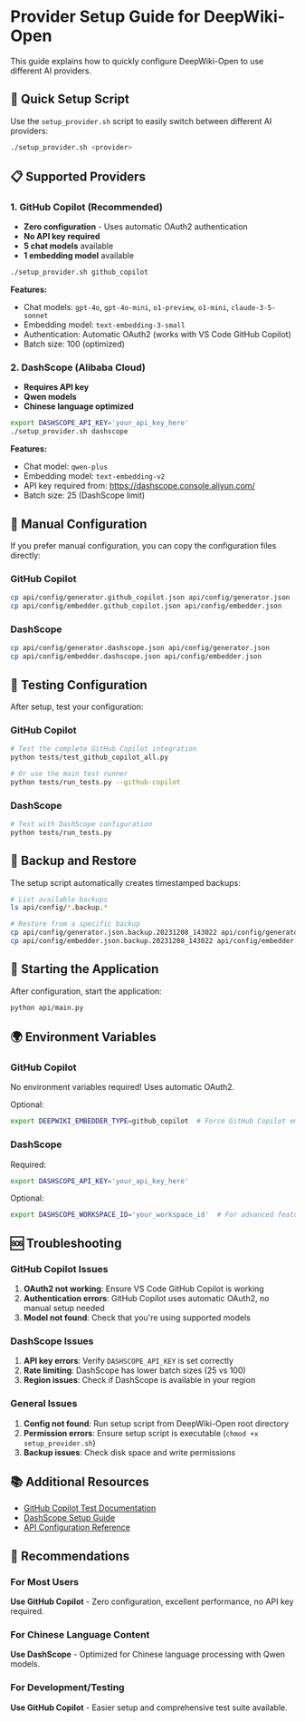# Provider Setup Guide for DeepWiki-Open

This guide explains how to quickly configure DeepWiki-Open to use different AI providers.

## 🚀 Quick Setup Script

Use the `setup_provider.sh` script to easily switch between different AI providers:

```bash
./setup_provider.sh <provider>
```

## 📋 Supported Providers

### 1. GitHub Copilot (Recommended)
- **Zero configuration** - Uses automatic OAuth2 authentication
- **No API key required**
- **5 chat models** available
- **1 embedding model** available

```bash
./setup_provider.sh github_copilot
```

**Features:**
- Chat models: `gpt-4o`, `gpt-4o-mini`, `o1-preview`, `o1-mini`, `claude-3-5-sonnet`
- Embedding model: `text-embedding-3-small`
- Authentication: Automatic OAuth2 (works with VS Code GitHub Copilot)
- Batch size: 100 (optimized)

### 2. DashScope (Alibaba Cloud)
- **Requires API key**
- **Qwen models**
- **Chinese language optimized**

```bash
export DASHSCOPE_API_KEY='your_api_key_here'
./setup_provider.sh dashscope
```

**Features:**
- Chat model: `qwen-plus`
- Embedding model: `text-embedding-v2`
- API key required from: https://dashscope.console.aliyun.com/
- Batch size: 25 (DashScope limit)

## 🔧 Manual Configuration

If you prefer manual configuration, you can copy the configuration files directly:

### GitHub Copilot
```bash
cp api/config/generator.github_copilot.json api/config/generator.json
cp api/config/embedder.github_copilot.json api/config/embedder.json
```

### DashScope
```bash
cp api/config/generator.dashscope.json api/config/generator.json
cp api/config/embedder.dashscope.json api/config/embedder.json
```

## 🧪 Testing Configuration

After setup, test your configuration:

### GitHub Copilot
```bash
# Test the complete GitHub Copilot integration
python tests/test_github_copilot_all.py

# Or use the main test runner
python tests/run_tests.py --github-copilot
```

### DashScope
```bash
# Test with DashScope configuration
python tests/run_tests.py
```

## 🔄 Backup and Restore

The setup script automatically creates timestamped backups:

```bash
# List available backups
ls api/config/*.backup.*

# Restore from a specific backup
cp api/config/generator.json.backup.20231208_143022 api/config/generator.json
cp api/config/embedder.json.backup.20231208_143022 api/config/embedder.json
```

## 🚀 Starting the Application

After configuration, start the application:

```bash
python api/main.py
```

## 🌍 Environment Variables

### GitHub Copilot
No environment variables required! Uses automatic OAuth2.

Optional:
```bash
export DEEPWIKI_EMBEDDER_TYPE=github_copilot  # Force GitHub Copilot embedder
```

### DashScope
Required:
```bash
export DASHSCOPE_API_KEY='your_api_key_here'
```

Optional:
```bash
export DASHSCOPE_WORKSPACE_ID='your_workspace_id'  # For advanced features
```

## 🆘 Troubleshooting

### GitHub Copilot Issues
1. **OAuth2 not working**: Ensure VS Code GitHub Copilot is working
2. **Authentication errors**: GitHub Copilot uses automatic OAuth2, no manual setup needed
3. **Model not found**: Check that you're using supported models

### DashScope Issues
1. **API key errors**: Verify `DASHSCOPE_API_KEY` is set correctly
2. **Rate limiting**: DashScope has lower batch sizes (25 vs 100)
3. **Region issues**: Check if DashScope is available in your region

### General Issues
1. **Config not found**: Run setup script from DeepWiki-Open root directory
2. **Permission errors**: Ensure setup script is executable (`chmod +x setup_provider.sh`)
3. **Backup issues**: Check disk space and write permissions

## 📚 Additional Resources

- [GitHub Copilot Test Documentation](tests/README_GITHUB_COPILOT_TESTS.md)
- [DashScope Setup Guide](DASHSCOPE_SETUP_GUIDE.md)
- [API Configuration Reference](api/config/README.md)

## 🎯 Recommendations

### For Most Users
**Use GitHub Copilot** - Zero configuration, excellent performance, no API key required.

### For Chinese Language Content
**Use DashScope** - Optimized for Chinese language processing with Qwen models.

### For Development/Testing
**Use GitHub Copilot** - Easier setup and comprehensive test suite available.